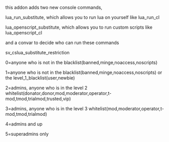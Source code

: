 this addon adds two new console commands,

lua_run_substitute, which allows you to run lua on yourself like lua_run_cl

lua_openscript_substitute, which allows you to run custom scripts like lua_openscript_cl



and a convar to decide who can run these commands

sv_cslua_substitute_restriction

0=anyone who is not in the blacklist(banned,minge,noaccess,noscripts)

1=anyone who is not in the blacklist(banned,minge,noaccess,noscripts) or the level_1_blacklist(user,newbie) 

2=admins, anyone who is in the level 2 whitelist(donator,donor,mod,moderator,operator,t-mod,tmod,trialmod,trusted,vip)

3=admins, anyone who is in the level 3 whitelist(mod,moderator,operator,t-mod,tmod,trialmod)

4=admins and up

5=superadmins only
